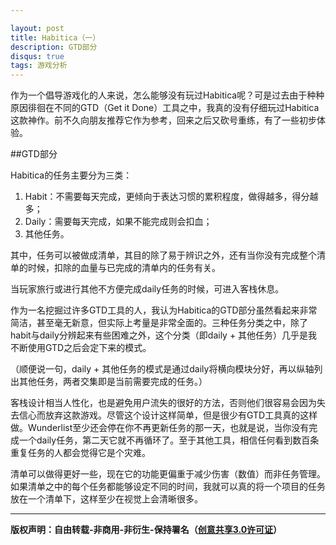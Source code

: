 ```yaml
---

layout: post
title: Habitica（一）
description: GTD部分
disqus: true
tags: 游戏分析
---
```



作为一个倡导游戏化的人来说，怎么能够没有玩过Habitica呢？可是过去由于种种原因徘徊在不同的GTD（Get it Done）工具之中，我真的没有仔细玩过Habitica这款神作。前不久向朋友推荐它作为参考，回来之后又砍号重练，有了一些初步体验。

##GTD部分

Habitica的任务主要分为三类：

1. Habit：不需要每天完成，更倾向于表达习惯的累积程度，做得越多，得分越多；
2. Daily：需要每天完成，如果不能完成则会扣血；
3. 其他任务。

其中，任务可以被做成清单，其目的除了易于辨识之外，还有当你没有完成整个清单的时候，扣除的血量与已完成的清单内的任务有关。

当玩家旅行或进行其他不方便完成daily任务的时候，可进入客栈休息。

作为一名挖掘过许多GTD工具的人，我认为Habitica的GTD部分虽然看起来非常简洁，甚至毫无新意，但实际上考量是非常全面的。三种任务分类之中，除了habit与daily分辨起来有些困难之外，这个分类（即daily + 其他任务）几乎是我不断使用GTD之后会定下来的模式。

（顺便说一句，daily + 其他任务的模式是通过daily将横向模块分好，再以纵轴列出其他任务，两者交集即是当前需要完成的任务。）

客栈设计相当人性化，也是避免用户流失的很好的方法，否则他们很容易会因为失去信心而放弃这款游戏。尽管这个设计这样简单，但是很少有GTD工具真的这样做。Wunderlist至少还会停在你不再更新任务的那一天，也就是说，当你没有完成一个daily任务，第二天它就不再循环了。至于其他工具，相信任何看到数百条重复任务的人都会觉得它是个灾难。

清单可以做得更好一些，现在它的功能更偏重于减少伤害（数值）而非任务管理。如果清单之中的每个任务都能够设定不同的时间，我就可以真的将一个项目的任务放在一个清单下，这样至少在视觉上会清晰很多。

---
**版权声明：自由转载-非商用-非衍生-保持署名（[创意共享3.0许可证](https://creativecommons.org/licenses/by-nc-nd/3.0/deed.zh)）**